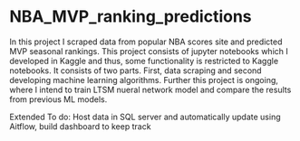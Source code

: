 # NBA_MVP_ranking_predictions
In this project I scraped data from popular NBA scores site and predicted MVP seasonal rankings.
This project consists of jupyter notebooks which I developed in Kaggle and thus, some functionality is restricted to Kaggle notebooks.
It consists of two parts. First, data scraping and second developing machine learning algorithms.
Further this project is ongoing, where I intend to train LTSM nueral network model and compare the results from previous ML models.

Extended To do: 
Host data in SQL server and automatically update using Aitflow, build dashboard to keep track
